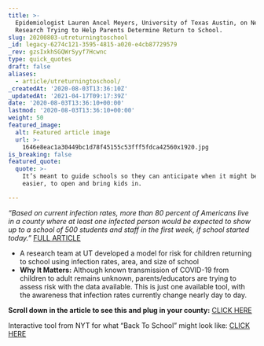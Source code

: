 ```yaml
---
title: >-
  Epidemiologist Lauren Ancel Meyers, University of Texas Austin, on New
  Research Trying to Help Parents Determine Return to School.
slug: 20200803-utreturningtoschool
_id: legacy-6274c121-3595-4815-a020-e4cb87729579
_rev: gzsIxkhSGQWrSyyf7Hcwnc
type: quick_quotes
draft: false
aliases:
  - article/utreturningtoschool/
_createdAt: '2020-08-03T13:36:10Z'
_updatedAt: '2021-04-17T09:17:39Z'
date: '2020-08-03T13:36:10+00:00'
lastmod: '2020-08-03T13:36:10+00:00'
weight: 50
featured_image:
  alt: Featured article image
  url: >-
    1646e8eac1a30449bc1d78f45155c53fff5fdca42560x1920.jpg
is_breaking: false
featured_quote:
  quote: >-
    It’s meant to guide schools so they can anticipate when it might be safe, or
    easier, to open and bring kids in.

---
```

_“Based on current infection rates, more than 80 percent of Americans live in a county where at least one infected person would be expected to show up to a school of 500 students and staff in the first week, if school started today.”_ [FULL ARTICLE](https://www.nytimes.com/interactive/2020/07/31/us/coronavirus-school-reopening-risk.html)

* A research team at UT developed a model for risk for children returning to school using infection rates, area, and size of school
* **Why It Matters:** Although known transmission of COVID-19 from children to adult remains unknown, parents/educators are trying to assess risk with the data available. This is just one available tool, with the awareness that infection rates currently change nearly day to day.

**Scroll down in the article to see this and plug in your county:** [CLICK HERE](https://www.nytimes.com/interactive/2020/07/31/us/coronavirus-school-reopening-risk.html)



Interactive tool from NYT for what “Back To School” might look like: [CLICK HERE](https://www.nytimes.com/interactive/2020/07/29/us/schools-reopening-coronavirus.html)
